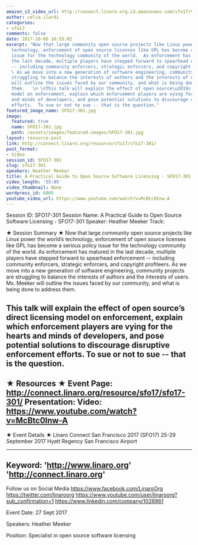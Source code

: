 ```yaml
---
amazon_s3_video_url: http://connect.linaro.org.s3.amazonaws.com/sfo17/Videos/SFO17-301%20A%20Practical%20Guide%20to%20Open%20Source%20Software%20Licensing.mp4
author: celia.ilardi
categories:
- sfo17
comments: false
date: 2017-10-06 16:55:02
excerpt: "Now that large community open source projects like Linux power the world\u2019s
  technology, enforcement of open source licenses like GPL has become a serious policy
  issue for the technology community of the world.  As enforcement has matured in
  the last decade, multiple players have stepped forward to spearhead enforcement
  -- including community enforcers, strategic enforcers, and copyright profiteers.
  \ As we move into a new generation of software engineering, community projects are
  struggling to balance the interests of authors and the interests of users. Ms. Meeker
  will outline the issues faced by our community, and what is being done to address
  them.   \n \nThis talk will explain the effect of open source\u2019s direct licensing
  model on enforcement, explain which enforcement players are vying for the hearts
  and minds of developers, and pose potential solutions to discourage disruptive enforcement
  efforts.  To sue or not to sue -- that is the question."
featured_image_name: SFO17-301.jpg
image:
  featured: true
  name: SFO17-301.jpg
  path: /assets/images/featured-images/SFO17-301.jpg
layout: resource-post
link: http://connect.linaro.org/resource/sfo17/sfo17-301/
post_format:
- Video
session_id: SFO17-301
slug: sfo17-301
speakers: Heather Meeker
title: A Practical Guide to Open Source Software Licensing - SFO17-301
video_length: '55:05'
video_thumbnail: None
wordpress_id: 6005
youtube_video_url: https://www.youtube.com/watch?v=McBtc0Inw-A
---
```


Session ID: SFO17-301
Session Name: A Practical Guide to Open Source Software Licensing - SFO17-301
Speaker: Heather Meeker
Track: 


★ Session Summary ★
Now that large community open source projects like Linux power the world’s technology, enforcement of open source licenses like GPL has become a serious policy issue for the technology community of the world.  As enforcement has matured in the last decade, multiple players have stepped forward to spearhead enforcement -- including community enforcers, strategic enforcers, and copyright profiteers.  As we move into a new generation of software engineering, community projects are struggling to balance the interests of authors and the interests of users. Ms. Meeker will outline the issues faced by our community, and what is being done to address them.   
 
This talk will explain the effect of open source’s direct licensing model on enforcement, explain which enforcement players are vying for the hearts and minds of developers, and pose potential solutions to discourage disruptive enforcement efforts.  To sue or not to sue -- that is the question.
---------------------------------------------------
★ Resources ★
Event Page: http://connect.linaro.org/resource/sfo17/sfo17-301/
Presentation: 
Video: https://www.youtube.com/watch?v=McBtc0Inw-A
 ---------------------------------------------------

★ Event Details ★
Linaro Connect San Francisco 2017 (SFO17)
25-29 September 2017
Hyatt Regency San Francisco Airport

---------------------------------------------------
Keyword: 
'http://www.linaro.org'
'http://connect.linaro.org'
---------------------------------------------------
Follow us on Social Media
https://www.facebook.com/LinaroOrg
https://twitter.com/linaroorg
https://www.youtube.com/user/linaroorg?sub_confirmation=1
https://www.linkedin.com/company/1026961

Event Date: 27 Sept 2017

Speakers: Heather Meeker

Position: Specialist in open source software licensing